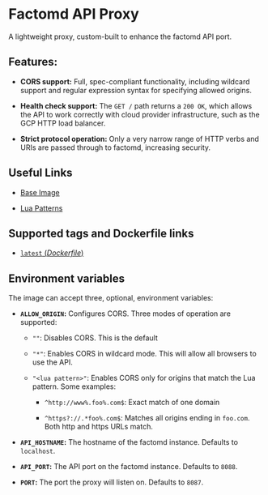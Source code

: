 # Factomd API Proxy

A lightweight proxy, custom-built to enhance the factomd API port.

## Features:

* **CORS support:** Full, spec-compliant functionality, including wildcard support and
regular expression syntax for specifying allowed origins.

* **Health check support:** The `GET /` path returns a `200 OK`, which allows the API to
work correctly with cloud provider infrastructure, such as the GCP HTTP load balancer.

* **Strict protocol operation:** Only a very narrow range of HTTP verbs and URIs are
passed through to factomd, increasing security.

## Useful Links
      
  * [Base Image](https://hub.docker.com/r/openresty/openresty/)
  
  * [Lua Patterns](https://www.lua.org/pil/20.2.html)

## Supported tags and Dockerfile links

* [`latest` (*Dockerfile*)](https://github.com/BedrockSolutions/dockerfile/blob/master/factomd-api-proxy/Dockerfile)
  
## Environment variables

The image can accept three, optional, environment variables:

* **`ALLOW_ORIGIN`:** Configures CORS. Three modes of operation are supported:

  * `""`: Disables CORS. This is the default
  
  * `"*"`: Enables CORS in wildcard mode. This will allow all browsers to use
  the API.
  
  * `"<lua pattern>"`: Enables CORS only for origins that match the Lua pattern.
  Some examples:
  
    * `^http://www%.foo%.com$`: Exact match of one domain
    
    * `^https?://.*foo%.com$`: Matches all origins ending in `foo.com`. Both http
    and https URLs match.
    
* **`API_HOSTNAME`:** The hostname of the factomd instance. Defaults to `localhost`.

* **`API_PORT`:** The API port on the factomd instance. Defaults to `8088`.

* **`PORT`:** The port the proxy will listen on. Defaults to `8087`.
